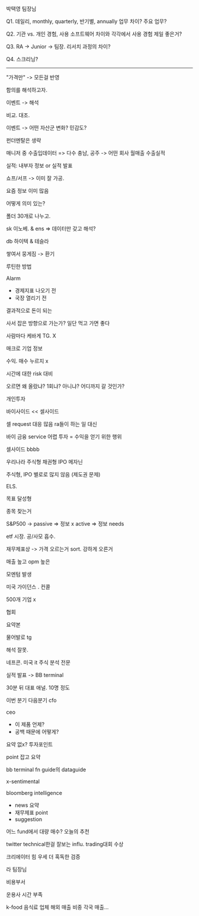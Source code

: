 박택영 팀장님

Q1. 데일리, monthly, quarterly, 반기별, annually 업무 차이? 주요 업무?

Q2. 기관 vs. 개인 경험, 사용 소프트웨어 차이와 각각에서 사용 경험 제일 좋은거?

Q3. RA -> Junior -> 팀장. 리서치 과정의 차이?

Q4. 스크리닝?

---

"가격만" -> 모든걸 반영

함의를 해석하고자.

이벤트 -> 해석

비교. 대조.

이벤트 -> 어떤 자산군 변화? 민감도?

펀더멘탈은 생략

매니저 중 수출입데이터 => 다수
충남, 공주 -> 어떤 회사 월매출 수출실적 

실적: 내부자 정보 or 실적 발표

쇼프/서프 -> 이미 잘 가공.

요즘 정보 이미 많음

어떻게 의미 있는?

폴더 30개로 나누고.

sk 이노베. & ens => 데이터만 갖고 해석?

db 하이텍 & 테슬라

쌓여서 뭉게짐 -> 환기

루틴한 방법

Alarm
- 경제지표 나오기 전
- 국장 열리기 전

결과적으로 돈이 되는

사서 잡은 방향으로 가는가?
일단 먹고 가면 좋다

사람마다 케바게
TG. X

매크로 기업 정보

수익. 매수 누르지 x

시간에 대한 risk 대비

오르면 왜 올랐냐?
1회냐? 아니냐?
어디까지 갈 것인가?

개인투자

바이사이드 << 셀사이드

셀
request 대응 많음
ra들이 하는 일 대신

바이
금융 service 어렵
투자 = 수익을 얻기 위한 행위

셀사이드 bbbb

우리나라
주식형
채권형
IPO
메자닌

주식형, IPO 별로로 많지 않음 (제도권 문제)

ELS.

목표 달성형

종목 찾는거

S&P500 -> passive => 정보 x
active => 정보 needs

etf 시장. 공/사모 흡수.

재무제표상 -> 가격 오르는거 sort. 강하게 오른거

매출 높고 opm 높은

모멘텀 발생

미국 가이던스 . 컨콜

500개 기업 x

협회

요약본

물어발로 tg

해석 잘못.

네프콘.
미국 it 주식 분석 전문

실적 발표 -> BB terminal

30분 뒤 대표 애널. 10명 정도

이번 분기 다음분기 cfo

ceo
- 이 제품 언제?
- 공백 때문에 어떻게?

요약 없x?
투자포인트

point 잡고 요약

bb terminal
fn guide의 dataguide

x-sentimental

bloomberg intelligence
- news 요약
- 재무제표 point
- suggestion

어느 fund에서 대량 매수?
오늘의 추천

twitter
technical한걸 잘보는 influ.
trading대회 수상


크리에이터 힘 우세
더 혹독한 검증

라 팀장님

비용부서

운용사 시간 부족

k-food 
음식료 업체
해외 매출 비중
각국 매출...
